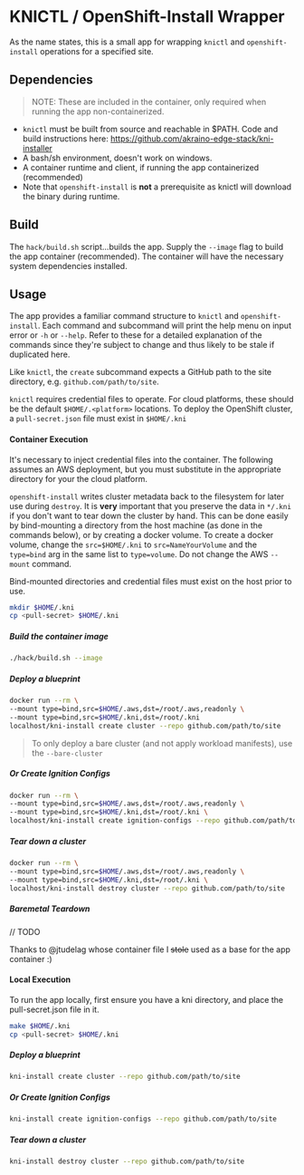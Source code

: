 # KNICTL / OpenShift-Install Wrapper

As the name states, this is a small app for wrapping `knictl` and `openshift-install` operations for a specified site. 

## Dependencies

> NOTE: These are included in the container, only required when running the app non-containerized.

- `knictl` must be built from source and reachable in $PATH.  Code and build instructions here: https://github.com/akraino-edge-stack/kni-installer
- A bash/sh environment, doesn't work on windows.
- A container runtime and client, if running the app containerized (recommended)
- Note that `openshift-install` is **not** a prerequisite as knictl will download the binary during runtime.

## Build

The `hack/build.sh` script...builds the app.  Supply the `--image` flag to build the app container (recommended).  The container will have the necessary system dependencies installed.

## Usage

The app provides a familiar command structure to `knictl` and `openshift-install`.  Each command and subcommand will print the help menu on input error or `-h` or `--help`.  Refer to these for a detailed explanation of the commands since they're subject to change and thus likely to be stale if duplicated here.

Like `knictl`, the `create` subcommand expects a GitHub path to the site directory, e.g. `github.com/path/to/site`. 

`knictl` requires credential files to operate. For cloud platforms, these should be the default `$HOME/.<platform>` locations. To deploy the OpenShift cluster, a `pull-secret.json` file must exist in `$HOME/.kni`

#### Container Execution

It's necessary to inject credential files into the container.  The following assumes an AWS deployment, but you must substitute in the appropriate directory for your the cloud platform.

`openshift-install` writes cluster metadata back to the filesystem for later use during `destroy`.  It is **very** important that you preserve the data in  `*/.kni`  if you don't want to tear down the cluster by hand.  This can be done easily by bind-mounting a directory from the host machine (as done in the commands below), or by creating a docker volume.  To create a docker volume, change the `src=$HOME/.kni` to `src=NameYourVolume` and the `type=bind` arg in the same list to `type=volume`.  Do not change the AWS `--mount` command.

Bind-mounted directories and credential files must exist on the host prior to use.

```bash
mkdir $HOME/.kni
cp <pull-secret> $HOME/.kni
```

##### Build the container image

```bash
./hack/build.sh --image
```

##### Deploy a blueprint

```bash
docker run --rm \
--mount type=bind,src=$HOME/.aws,dst=/root/.aws,readonly \
--mount type=bind,src=$HOME/.kni,dst=/root/.kni 
localhost/kni-install create cluster --repo github.com/path/to/site
```

> To only deploy a bare cluster (and not apply workload manifests), use the `--bare-cluster`

##### *Or* Create Ignition Configs

```bash
docker run --rm \
--mount type=bind,src=$HOME/.aws,dst=/root/.aws,readonly \
--mount type=bind,src=$HOME/.kni,dst=/root/.kni \
localhost/kni-install create ignition-configs --repo github.com/path/to/site
```

##### Tear down a cluster

```bash
docker run --rm \
--mount type=bind,src=$HOME/.aws,dst=/root/.aws,readonly \
--mount type=bind,src=$HOME/.kni,dst=/root/.kni \
localhost/kni-install destroy cluster --repo github.com/path/to/site
```

##### Baremetal Teardown

// TODO

Thanks to @jtudelag whose container file I ~~stole~~ used as a base for the app container :)

#### Local Execution

To run the app locally, first ensure you have a kni directory, and place the pull-secret.json file in it.

```bash
make $HOME/.kni
cp <pull-secret> $HOME/.kni
```

##### Deploy a blueprint

```bash
kni-install create cluster --repo github.com/path/to/site
```

##### *Or* Create Ignition Configs

```bash
kni-install create ignition-configs --repo github.com/path/to/site
```

##### Tear down a cluster

```bash
kni-install destroy cluster --repo github.com/path/to/site
```



